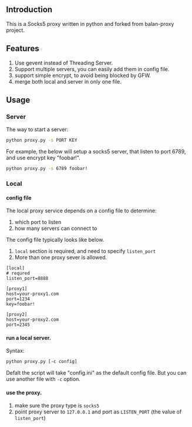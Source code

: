 ## Introduction
This is a Socks5 proxy written in python and forked from balan-proxy project.

## Features

1. Use gevent instead of Threading Server.
2. Support multiple servers, you can easily add them in config file.
3. support simple encrypt, to avoid being blocked by GFW.
4. merge both local and server in only one file.

## Usage
### Server
The way to start a server:
```bash
python proxy.py -s PORT KEY
```
For example, the below will setup a socks5 server, that listen to port 6789, and use encrypt key "foobar!".
```bash
python proxy.py -s 6789 foobar!
```

### Local
#### config file
The local proxy service depends on a config file to determine:

1. which port to listen
2. how many servers can connect to

The config file typically looks like below.

1. `local` section is required, and need to specify `listen_port`
2. More than one proxy sever is allowed.

```
[local]
# requred
listen_port=8888

[proxy1]
host=your-proxy1.com
port=1234
key=foobar!

[proxy2]
host=your-proxy2.com
port=2345
```

#### run a local server.
Syntax:
```bash
python proxy.py [-c config]
```
Defalt the script will take "config.ini" as the default config file.
But you can use another file with `-c` option.

#### use the proxy.

1. make sure the proxy type is `socks5`
2. point proxy server to `127.0.0.1` and port as `LISTEN_PORT` (the value of `listen_port`)
